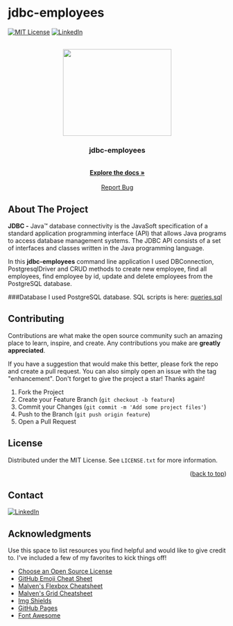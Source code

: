 # jdbc-employees
<div id="top"></div>

[![MIT License][license-shield]][license-url]
[![LinkedIn][linkedin-shield]][linkedin-url]

<!-- PROJECT LOGO -->
<br />
<div align="center">
  <a href="https://github.com/magsadn/jdbc-employees">
    <img src= "logo.png.png" width="250" height="200">
  </a>

<h3 align="center">jdbc-employees</h3>

  <p align="center">
    <br />
    <a href="https://github.com/magsadn/jdbc-employees"><strong>Explore the docs »</strong></a>
    <br />
    <br />
    <a href="https://github.com/magsadn/jdbc-employees/issues">Report Bug</a>
  </p>
</div>

<!-- ABOUT THE PROJECT -->
## About The Project

**JDBC -**
Java™ database connectivity is the JavaSoft specification of a standard application programming interface (API) that allows Java programs to access database management systems. The JDBC API consists of a set of interfaces and classes written in the Java programming language.

In this **jdbc-employees** command line application I used DBConnection, PostgresqlDriver and CRUD methods to create new employee, find all employees, find employee by id, update and delete employees from the PostgreSQL database.

###Database
I used PostgreSQL database.
SQL scripts is here: [queries.sql]


<!-- CONTRIBUTING -->
## Contributing

Contributions are what make the open source community such an amazing place to learn, inspire, and create. Any contributions you make are **greatly appreciated**.

If you have a suggestion that would make this better, please fork the repo and create a pull request. You can also simply open an issue with the tag "enhancement".
Don't forget to give the project a star! Thanks again!

1. Fork the Project
2. Create your Feature Branch (`git checkout -b feature`)
3. Commit your Changes (`git commit -m 'Add some project files'`)
4. Push to the Branch (`git push origin feature`)
5. Open a Pull Request

<!-- LICENSE -->
## License

Distributed under the MIT License. See `LICENSE.txt` for more information.

<p align="right">(<a href="#top">back to top</a>)</p>

<!-- CONTACT -->
## Contact

[![LinkedIn][linkedin-shield]][linkedin-url]

<!-- ACKNOWLEDGMENTS -->
## Acknowledgments

Use this space to list resources you find helpful and would like to give credit to. I've included a few of my favorites to kick things off!

* [Choose an Open Source License](https://choosealicense.com)
* [GitHub Emoji Cheat Sheet](https://www.webpagefx.com/tools/emoji-cheat-sheet)
* [Malven's Flexbox Cheatsheet](https://flexbox.malven.co/)
* [Malven's Grid Cheatsheet](https://grid.malven.co/)
* [Img Shields](https://shields.io)
* [GitHub Pages](https://pages.github.com)
* [Font Awesome](https://fontawesome.com)


<!-- MARKDOWN LINKS & IMAGES -->
<!-- https://www.markdownguide.org/basic-syntax/#reference-style-links -->
[issues-shield]: https://img.shields.io/github/license/magsadn/spring-boot-electronics-store.svg?style=for-the-badge
[issues-url]: https://github.com/magsadn/jdbc-employees/issues
[license-shield]: https://img.shields.io/github/license/magsadn/jdbc-employees?style=for-the-badgelogo
[license-url]: https://github.com/magsadn/jdbc-employees/blob/main/LICENSE.txt
[linkedin-shield]: https://img.shields.io/badge/-LinkedIn-black.svg?style=for-the-badge&logo=linkedin&colorB=249
[linkedin-url]: https://www.linkedin.com/in/magsad/
[queries.sql]: https://github.com/magsadn/jdbc-employees/blob/main/queries.sql
